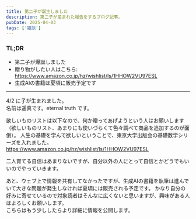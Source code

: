 ```yaml
---
title: 第二子が誕生しました
description: 第二子が産まれた報告をするブログ記事。
pubDate: 2025-04-03
tags: ['雑談']
---
```



### TL;DR
- 第二子が爆誕しました
- 贈り物がしたい人はこちら: https://www.amazon.co.jp/hz/wishlist/ls/1HHOW2VU97ESL
- 生成AIの書籍は夏頃に販売予定です
---

4/2 に子が生まれました。  
名前は遥真です。eternal truth です。

欲しいものリストは以下なので、何か贈ってあげようという人はお願いします
（欲しいものリスト、あまりにも使いづらくて色々調べて商品を追加するのが面倒）。
人生の基礎を学んで欲しいということで、東京大学出版会の基礎数学シリーズを入れました。  
https://www.amazon.co.jp/hz/wishlist/ls/1HHOW2VU97ESL

二人育てる自信はあまりないですが、自分以外の人にとって自信とかどうでもいいのでやっていきます。

あと、ウェブ上で情報を共有してなかったですが、生成AIの書籍を執筆は進んでいて大きな問題が発生しなければ夏頃には販売される予定です。
かなり自分の好みに寄せているので対象読者はそんなに広くないと思いますが、興味がある人はよろしくお願いします。  
こちらはもう少ししたらより詳細に情報を公開します。
